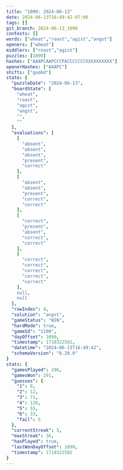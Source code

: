 ```yaml
---
title: "1090: 2024-06-13"
date: 2024-06-13T16:49:42-07:00
tags: []
git_branch: 2024-06-13_1090
contests: []
words: ["wheat","roast","agist","angst"]
openers: ["wheat"]
middlers: ["roast","agist"]
puzzles: [1090]
hashes: ["AAAPCAAPCCCPACCCCCCCXXXXXXXXXX"]
openerHashes: ["AAAPC"]
shifts: ["guobd"]
state: {
  "puzzleDate": "2024-06-13",
  "boardState": [
    "wheat",
    "roast",
    "agist",
    "angst",
    "",
    ""
  ],
  "evaluations": [
    [
      "absent",
      "absent",
      "absent",
      "present",
      "correct"
    ],
    [
      "absent",
      "absent",
      "present",
      "correct",
      "correct"
    ],
    [
      "correct",
      "present",
      "absent",
      "correct",
      "correct"
    ],
    [
      "correct",
      "correct",
      "correct",
      "correct",
      "correct"
    ],
    null,
    null
  ],
  "rowIndex": 4,
  "solution": "angst",
  "gameStatus": "WIN",
  "hardMode": true,
  "gameId": "1100",
  "dayOffset": 1090,
  "timestamp": 1718322582,
  "datetime": "2024-06-13T16:49:42",
  "schemaVersion": "0.20.0"
}
stats: {
  "gamesPlayed": 296,
  "gamesWon": 291,
  "guesses": {
    "1": 0,
    "2": 12,
    "3": 71,
    "4": 120,
    "5": 55,
    "6": 33,
    "fail": 5
  },
  "currentStreak": 5,
  "maxStreak": 36,
  "hasPlayed": true,
  "lastWonDayOffset": 1090,
  "timestamp": 1718322582
}
---
```

<!-- more -->
